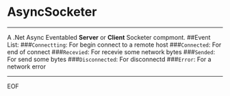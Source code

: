 # AsyncSocketer
***
A .Net Async Eventabled **Server** or **Client** Socketer compmont.
##Event List:
###`Connectting`:
For begin connect to a remote host
###`Connected`:
For end of connect
###`Recevied`:
For recevie some network bytes
###`Sended`:
For send some bytes
###`Disconnected`:
For disconnectd
###`Error`:
For a network error
***
EOF
